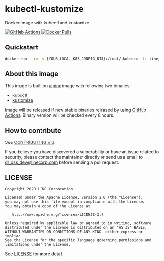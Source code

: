 # kubectl-kustomize

Docker image with kubectl and kustomize

[![GitHub Actions](https://github.com/line/kubectl-kustomize/workflows/Release/badge.svg)](https://github.com/line/kubectl-kustomize/actions?workflowID=Release) [![Docker Pulls](https://img.shields.io/docker/pulls/line/kubectl-kustomize)](https://hub.docker.com/r/line/kubectl-kustomize)

## Quickstart

```sh
docker run --rm -v {YOUR_LOCAL_K8S_CONFIG_DIR}:/root/.kube:ro -ti line/kubectl-kustomize:latest
```

## About this image

This image is built on [alpine](https://hub.docker.com/_/alpine) image with following two binaries:

- [kubectl](https://github.com/kubernetes/kubectl)
- [kustomize](https://github.com/kubernetes-sigs/kustomize)

Image will be released if new stable binaries released by using [GitHub Actions](https://github.com/features/actions). Binary version will be checked every 8 hours.

## How to contribute

See [CONTRIBUTING.md](CONTRIBUTING.md).

If you believe you have discovered a vulnerability or have an issue related to security, please contact the maintainer directly or send us a email to dl_oss_dev@linecorp.com before sending a pull request.

## LICENSE

```
Copyright 2020 LINE Corporation

Licensed under the Apache License, Version 2.0 (the "License");
you may not use this file except in compliance with the License.
You may obtain a copy of the License at

   http://www.apache.org/licenses/LICENSE-2.0

Unless required by applicable law or agreed to in writing, software
distributed under the License is distributed on an "AS IS" BASIS,
WITHOUT WARRANTIES OR CONDITIONS OF ANY KIND, either express or implied.
See the License for the specific language governing permissions and
limitations under the License.
```

See [LICENSE](LICENSE) for more detail.

